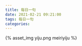 ```yaml
---
title: 每日一句
date: 2021-02-21 09:21:00
tags: 每日一句
categories:
---
```

{% asset_img yiju.png meiriyiju %}
